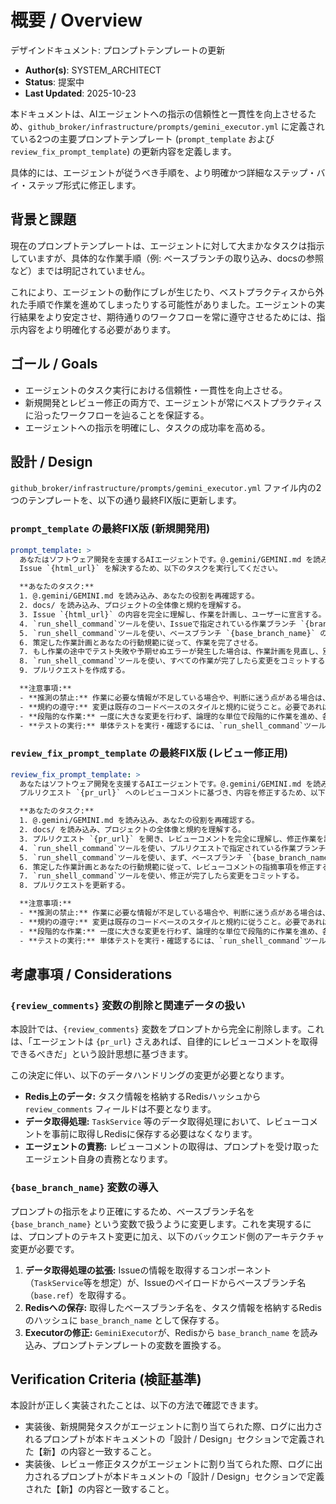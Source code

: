 # 概要 / Overview
デザインドキュメント: プロンプトテンプレートの更新

- **Author(s)**: SYSTEM_ARCHITECT
- **Status**: 提案中
- **Last Updated**: 2025-10-23

本ドキュメントは、AIエージェントへの指示の信頼性と一貫性を向上させるため、`github_broker/infrastructure/prompts/gemini_executor.yml` に定義されている2つの主要プロンプトテンプレート (`prompt_template` および `review_fix_prompt_template`) の更新内容を定義します。

具体的には、エージェントが従うべき手順を、より明確かつ詳細なステップ・バイ・ステップ形式に修正します。

## 背景と課題

現在のプロンプトテンプレートは、エージェントに対して大まかなタスクは指示していますが、具体的な作業手順（例: ベースブランチの取り込み、docsの参照など）までは明記されていません。

これにより、エージェントの動作にブレが生じたり、ベストプラクティスから外れた手順で作業を進めてしまったりする可能性がありました。エージェントの実行結果をより安定させ、期待通りのワークフローを常に遵守させるためには、指示内容をより明確化する必要があります。

## ゴール / Goals

- エージェントのタスク実行における信頼性・一貫性を向上させる。
- 新規開発とレビュー修正の両方で、エージェントが常にベストプラクティスに沿ったワークフローを辿ることを保証する。
- エージェントへの指示を明確にし、タスクの成功率を高める。

## 設計 / Design

`github_broker/infrastructure/prompts/gemini_executor.yml` ファイル内の2つのテンプレートを、以下の通り最終FIX版に更新します。

### `prompt_template` の最終FIX版 (新規開発用)

```yaml
prompt_template: >
  あなたはソフトウェア開発を支援するAIエージェントです。@.gemini/GEMINI.md を読み込み、役割と責務を完全に理解してください。
  Issue `{html_url}` を解決するため、以下のタスクを実行してください。

  **あなたのタスク:**
  1. @.gemini/GEMINI.md を読み込み、あなたの役割を再確認する。
  2. docs/ を読み込み、プロジェクトの全体像と規約を理解する。
  3. Issue `{html_url}` の内容を完全に理解し、作業を計画し、ユーザーに宣言する。
  4. `run_shell_command`ツールを使い、Issueで指定されている作業ブランチ `{branch_name}` に切り替える。
  5. `run_shell_command`ツールを使い、ベースブランチ `{base_branch_name}` の最新の変更を取り込む。
  6. 策定した作業計画とあなたの行動規範に従って、作業を完了させる。
  7. もし作業の途中でテスト失敗や予期せぬエラーが発生した場合は、作業計画を見直し、別の解決策を試みること。
  8. `run_shell_command`ツールを使い、すべての作業が完了したら変更をコミットする。
  9. プルリクエストを作成する。

  **注意事項:**
  - **推測の禁止:** 作業に必要な情報が不足している場合や、判断に迷う点がある場合は、決して推測で進めず、関連するIssueまたはPull Requestに具体的な質問をコメントとして投稿すること。
  - **規約の遵守:** 変更は既存のコードベースのスタイルと規約に従うこと。必要であれば、CONTRIBUTING.mdやdocs/内の規約ドキュメントを再確認すること。
  - **段階的な作業:** 一度に大きな変更を行わず、論理的な単位で段階的に作業を進め、各ステップで動作確認を行うこと。
  - **テストの実行:** 単体テストを実行・確認するには、`run_shell_command`ツールを使って`git commit`を実行してください。pre-commitフックが自動的にテストを実行し、失敗した場合はコミットが中断されます。
```

### `review_fix_prompt_template` の最終FIX版 (レビュー修正用)

```yaml
review_fix_prompt_template: >
  あなたはソフトウェア開発を支援するAIエージェントです。@.gemini/GEMINI.md を読み込み、役割と責務を完全に理解してください。
  プルリクエスト `{pr_url}` へのレビューコメントに基づき、内容を修正するため、以下のタスクを実行してください。

  **あなたのタスク:**
  1. @.gemini/GEMINI.md を読み込み、あなたの役割を再確認する。
  2. docs/ を読み込み、プロジェクトの全体像と規約を理解する。
  3. プルリクエスト `{pr_url}` を開き、レビューコメントを完全に理解し、修正作業を計画し、ユーザーに宣言する。
  4. `run_shell_command`ツールを使い、プルリクエストで指定されている作業ブランチに切り替える。
  5. `run_shell_command`ツールを使い、まず、ベースブランチ `{base_branch_name}` の最新の変更を取り込み、コンフリクトがあれば解消する。
  6. 策定した作業計画とあなたの行動規範に従って、レビューコメントの指摘事項を修正する。
  7. `run_shell_command`ツールを使い、修正が完了したら変更をコミットする。
  8. プルリクエストを更新する。

  **注意事項:**
  - **推測の禁止:** 作業に必要な情報が不足している場合や、判断に迷う点がある場合は、決して推測で進めず、関連するIssueまたはPull Requestに具体的な質問をコメントとして投稿すること。
  - **規約の遵守:** 変更は既存のコードベースのスタイルと規約に従うこと。必要であれば、CONTRIBUTING.mdやdocs/内の規約ドキュメントを再確認すること。
  - **段階的な作業:** 一度に大きな変更を行わず、論理的な単位で段階的に作業を進め、各ステップで動作確認を行うこと。
  - **テストの実行:** 単体テストを実行・確認するには、`run_shell_command`ツールを使って`git commit`を実行してください。pre-commitフックが自動的にテストを実行し、失敗した場合はコミットが中断されます。
```

## 考慮事項 / Considerations

### `{review_comments}` 変数の削除と関連データの扱い

本設計では、`{review_comments}` 変数をプロンプトから完全に削除します。これは、「エージェントは `{pr_url}` さえあれば、自律的にレビューコメントを取得できるべきだ」という設計思想に基づきます。

この決定に伴い、以下のデータハンドリングの変更が必要となります。

-   **Redis上のデータ:** タスク情報を格納するRedisハッシュから `review_comments` フィールドは不要となります。
-   **データ取得処理:** `TaskService` 等のデータ取得処理において、レビューコメントを事前に取得しRedisに保存する必要はなくなります。
-   **エージェントの責務:** レビューコメントの取得は、プロンプトを受け取ったエージェント自身の責務となります。

### `{base_branch_name}` 変数の導入

プロンプトの指示をより正確にするため、ベースブランチ名を `{base_branch_name}` という変数で扱うように変更します。これを実現するには、プロンプトのテキスト変更に加え、以下のバックエンド側のアーキテクチャ変更が必要です。

1.  **データ取得処理の拡張:** Issueの情報を取得するコンポーネント（`TaskService`等を想定）が、Issueのペイロードからベースブランチ名（`base.ref`）を取得する。
2.  **Redisへの保存:** 取得したベースブランチ名を、タスク情報を格納するRedisのハッシュに `base_branch_name` として保存する。
3.  **Executorの修正:** `GeminiExecutor`が、Redisから `base_branch_name` を読み込み、プロンプトテンプレートの変数を置換する。

## Verification Criteria (検証基準)

本設計が正しく実装されたことは、以下の方法で確認できます。

- 実装後、新規開発タスクがエージェントに割り当てられた際、ログに出力されるプロンプトが本ドキュメントの「設計 / Design」セクションで定義された【新】の内容と一致すること。
- 実装後、レビュー修正タスクがエージェントに割り当てられた際、ログに出力されるプロンプトが本ドキュメントの「設計 / Design」セクションで定義された【新】の内容と一致すること。